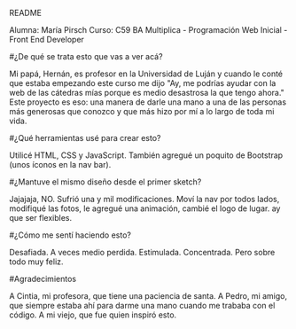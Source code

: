 README

Alumna: María Pirsch
Curso: C59 BA Multiplica - Programación Web Inicial - Front End Developer

#¿De qué se trata esto que vas a ver acá?

Mi papá, Hernán, es profesor en la Universidad de Luján y cuando le conté que estaba empezando este curso me dijo "Ay, me podrías ayudar con la web de las cátedras mías porque es medio desastrosa la que tengo ahora."
Este proyecto es eso: una manera de darle una mano a una de las personas más generosas que conozco y que más hizo por mí a lo largo de toda mi vida.

#¿Qué herramientas usé para crear esto?

Utilicé HTML, CSS y JavaScript.
También agregué un poquito de Bootstrap (unos íconos en la nav bar).

#¿Mantuve el mismo diseño desde el primer sketch?

Jajajaja, NO. Sufrió una y mil modificaciones. Moví la nav por todos lados, modifiqué las fotos, le agregué una animación, cambié el logo de lugar. ay que ser flexibles.

#¿Cómo me sentí haciendo esto?

Desafiada.
A veces medio perdida.
Estimulada.
Concentrada.
Pero sobre todo muy feliz.

#Agradecimientos

A Cintia, mi profesora, que tiene una paciencia de santa.
A Pedro, mi amigo, que siempre estaba ahí para darme una mano cuando me trababa con el código.
A mi viejo, que fue quien inspiró esto.



